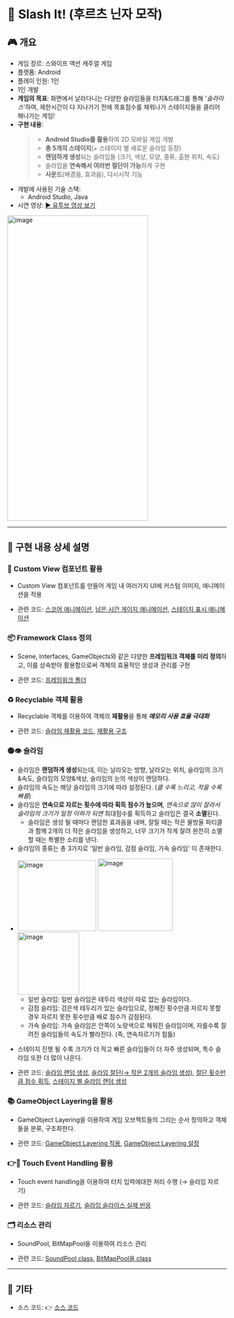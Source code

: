 # 🔪 Slash It! (후르츠 닌자 모작)

## 🎮 개요
 - 게임 장르: 스와이프 액션 캐주얼 게임
 - 플랫폼: Android
 - 플레이 인원: 1인
 - 1인 개발
 - **게임의 목표**: 화면에서 날라다니는 다양한 슬라임들을 터치&드래그를 통해 '*슬라이스*'하여, 제한시간이 다 지나가기 전에 목표점수를 채워나가 스테이지들을 클리어 해나가는 게임!
 - **구현 내용**:
   > + **Android Studio를 활용**하여 2D 모바일 게임 개발
   > + **총 5개의 스테이지**(+ 스테이지 별 새로운 슬라임 등장)
   > + **랜덤하게 생성**되는 슬라임들 (크기, 색상, 모양, 종류, 출현 위치, 속도)
   > + 슬라임을 **연속해서 여러번 절단이 가능**하게 구현
   > + **사운드**(배경음, 효과음), 다시시작 기능
 - 개발에 사용된 기술 스택:
   + Android Studio, Java
 - 시연 영상: [▶️ 유투브 영상 보기](https://www.youtube.com/)
<img width="323" height="700" alt="image" src="https://github.com/user-attachments/assets/c156ceec-3386-43a8-9486-012cf0c2441a" />


---

## 📝 구현 내용 상세 설명
   
### 🎨 Custom View 컴포넌트 활용
  - Custom View 컴포넌트를 만들어 게임 내 여러가지 UI에 커스텀 이미지, 애니메이션을 적용
  * 관련 코드: [스코어 애니메이션](https://github.com/SeungWon-git/Smart_Phone_Game_Programing_class/blob/606864cee5f3b1ed2a79c8dee249ed5706acb208/app/src/main/java/kr/ac/tukorea/ge/jsw01/framework/objects/Score.java#L48), [남은 시간 게이지 애니메이션](https://github.com/SeungWon-git/Smart_Phone_Game_Programing_class/blob/main/app/src/main/java/kr/ac/tukorea/ge/jsw01/framework/util/Gauge.java), [스테이지 표시 애니메이션](https://github.com/SeungWon-git/Smart_Phone_Game_Programing_class/blob/main/app/src/main/java/kr/ac/tukorea/ge/jsw01/s2016180039/slashit/scenes/StageDisplay.java)
    
### 📦 Framework Class 정의
  - Scene, Interfaces, GameObjects와 같은 다양한 **프레임워크 객체를 미리 정의**하고, 이를 상속받아 활용함으로써 객체의 효율적인 생성과 관리를 구현
  * 관련 코드: [프레임워크 폴더](https://github.com/SeungWon-git/Smart_Phone_Game_Programing_class/tree/main/app/src/main/java/kr/ac/tukorea/ge/jsw01/framework)
    
### ♻️ Recyclable 객체 활용
  - Recyclable 객체를 이용하여 객체의 **재활용**을 통해 ***메모리 사용 효율 극대화***
  * 관련 코드: [슬라임 재활용 코드](https://github.com/SeungWon-git/Smart_Phone_Game_Programing_class/blob/606864cee5f3b1ed2a79c8dee249ed5706acb208/app/src/main/java/kr/ac/tukorea/ge/jsw01/s2016180039/slashit/scenes/Slime.java#L94), [재활용 구조](https://github.com/SeungWon-git/Smart_Phone_Game_Programing_class/blob/606864cee5f3b1ed2a79c8dee249ed5706acb208/app/src/main/java/kr/ac/tukorea/ge/jsw01/framework/game/RecycleBin.java#L13)

### 🟢👁️ 슬라임
  - 슬라임은 **랜덤하게 생성**되는데, 이는 날라오는 방향, 날라오는 위치, 슬라임의 크기&속도, 슬라임의 모양&색상, 슬라임의 눈의 색상이 랜덤하다.
  - 슬라임의 속도는 해당 슬라임의 크기에 따라 설정된다. (*클 수록 느리고, 작을 수록 빠름*)
  - 슬라임은 **연속으로 자르는 횟수에 따라 획득 점수가 높으며**, *연속으로 많이 잘라서 슬라임의 크기가 일정 이하가 되면* 최대점수를 획득하고 슬라임은 결국 **소멸**된다.
    * 슬라임은 생성 될 때마다 랜덤한 효과음을 내며, 잘릴 때는 작은 물방울 파티클과 함께 2개의 더 작은 슬라임을 생성하고, 너무 크기가 작게 잘려 완전히 소멸할 때는 특별한 소리를 낸다.
  - 슬라임의 종류는 총 3가지로 '일반 슬라임, 감점 슬라임, 가속 슬라임' 이 존재한다.
  * <img width="180" height="162" alt="image" src="https://github.com/user-attachments/assets/f1fe4b4a-f10c-4f58-8682-de2adaa2c53b" />
    <img width="172" height="166" alt="image" src="https://github.com/user-attachments/assets/20faebbd-c99c-4dd7-8b2a-3eea00f3d797" />
    <img width="141" height="143" alt="image" src="https://github.com/user-attachments/assets/e3dfd19d-806f-4339-94ec-59cb6e7183a6" />

    - 일반 슬라임: 일반 슬라임은 테두리 색상이 따로 없는 슬라임이다.
    - 감점 슬라임: 검은색 테두리가 있는 슬라임으로, 정해진 횟수만큼 자르지 못할 경우 자르지 못한 횟수만큼 배로 점수가 감점된다.
    - 가속 슬라임: 가속 슬라임은 안쪽이 노랑색으로 채워진 슬라임이며, 자를수록 잘려진 슬라임들의 속도가 빨라진다. (즉, 연속자르기가 힘듦)
  - 스테이지 진행 될 수록 크기가 더 작고 빠른 슬라임들이 더 자주 생성되며, 특수 슬라임 또한 더 많이 나온다.    
  * 관련 코드: [슬라임 랜덤 생성](https://github.com/SeungWon-git/Smart_Phone_Game_Programing_class/blob/5f8ebe96361c96374d1f56729029fd6646074c82/app/src/main/java/kr/ac/tukorea/ge/jsw01/s2016180039/slashit/scenes/Slime.java#L51), [슬라임 절단(→ 작은 2개의 슬라임 생성)](https://github.com/SeungWon-git/Smart_Phone_Game_Programing_class/blob/5f8ebe96361c96374d1f56729029fd6646074c82/app/src/main/java/kr/ac/tukorea/ge/jsw01/s2016180039/slashit/scenes/Slime.java#L225), [절단 횟수만큼 점수 획득](https://github.com/SeungWon-git/Smart_Phone_Game_Programing_class/blob/5f8ebe96361c96374d1f56729029fd6646074c82/app/src/main/java/kr/ac/tukorea/ge/jsw01/s2016180039/slashit/scenes/Slime.java#L205), [스테이지 별 슬라임 랜덤 생성](https://github.com/SeungWon-git/Smart_Phone_Game_Programing_class/blob/5f8ebe96361c96374d1f56729029fd6646074c82/app/src/main/java/kr/ac/tukorea/ge/jsw01/s2016180039/slashit/scenes/Slime.java#L104)

### 📚 GameObject Layering을 활용
  - GameObject Layering을 이용하여 게임 오브젝트들의 그리는 순서 정의하고 객체들을 분류, 구조화한다.
  * 관련 코드: [GameObject Layering 적용](https://github.com/SeungWon-git/Smart_Phone_Game_Programing_class/blob/606864cee5f3b1ed2a79c8dee249ed5706acb208/app/src/main/java/kr/ac/tukorea/ge/jsw01/framework/game/Scene.java#L125), [GameObject Layering 설정](https://github.com/SeungWon-git/Smart_Phone_Game_Programing_class/blob/606864cee5f3b1ed2a79c8dee249ed5706acb208/app/src/main/java/kr/ac/tukorea/ge/jsw01/s2016180039/slashit/scenes/MainScene.java#L29)

### 👉📲 Touch Event Handling 활용
  - Touch event handling을 이용하여 터치 입력에대한 처리 수행 (→ 슬라임 자르기)
  * 관련 코드: [슬라임 자르기](https://github.com/SeungWon-git/Smart_Phone_Game_Programing_class/blob/606864cee5f3b1ed2a79c8dee249ed5706acb208/app/src/main/java/kr/ac/tukorea/ge/jsw01/s2016180039/slashit/scenes/MainScene.java#L153), [슬라임 슬라이스 실제 반응](https://github.com/SeungWon-git/Smart_Phone_Game_Programing_class/blob/606864cee5f3b1ed2a79c8dee249ed5706acb208/app/src/main/java/kr/ac/tukorea/ge/jsw01/s2016180039/slashit/scenes/Slime.java#L202)
    
### 🗂️ 리소스 관리
  - SoundPool, BitMapPool을 이용하여 리소스 관리
  * 관련 코드: [SoundPool class](https://github.com/SeungWon-git/Smart_Phone_Game_Programing_class/blob/606864cee5f3b1ed2a79c8dee249ed5706acb208/app/src/main/java/kr/ac/tukorea/ge/jsw01/framework/res/Sound.java), [BitMapPool을 class](https://github.com/SeungWon-git/Smart_Phone_Game_Programing_class/blob/606864cee5f3b1ed2a79c8dee249ed5706acb208/app/src/main/java/kr/ac/tukorea/ge/jsw01/framework/res/BitmapPool.java)
    

---

## 📎 기타
- 소스 코드: 👉 [소스 코드](https://github.com/SeungWon-git/Smart_Phone_Game_Programing_class/tree/main/app/src/main)
